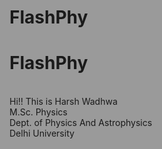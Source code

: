 # FlashPhy
<html style="background-color:rgba(55, 55, 55, 0.5);">
  <head>
    <title style="font-size:300%;" style="text-align:center;">
        FlashPhy
    </title>
  </head>
  <body>
    <h1>
      FlashPhy
    </h1>
    <p1 style="text-align:center;">
     <br>Hi!! This is Harsh Wadhwa<br>
      M.Sc. Physics<br>
      Dept. of Physics And Astrophysics<br>
      Delhi University<br>
    </p1>
   </body>
</html>
